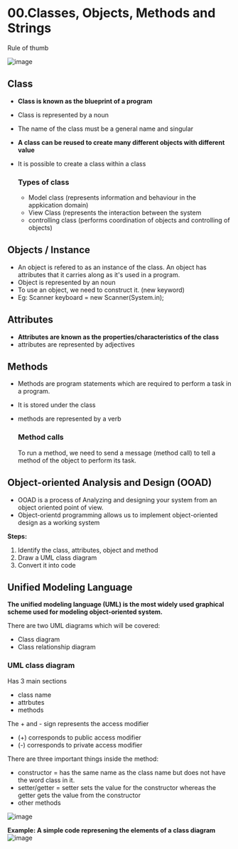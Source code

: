 # 00.Classes, Objects, Methods and Strings

Rule of thumb

![image](https://github.com/Fong20/Learning-repository/assets/150316121/9d87abdd-4774-4153-84b8-1ef585d7da04)

## Class
- **Class is known as the blueprint of a program**
- Class is represented by a noun
- The name of the class must be a general name and singular
- **A class can be reused to create many different objects with different value**
- It is possible to create a class within a class

  ### Types of class
  - Model class (represents information and behaviour in the appkication domain)
  - View Class (represents the interaction between the system
  - controlling class (performs coordination of objects and controlling of objects)


## Objects / Instance
- An object is refered to as an instance of the class. An object has attributes that it carries along as it's used in a program.
- Object is represented by an noun
- To use an object, we need to construct it. (new keyword)
- Eg: Scanner keyboard = new Scanner(System.in);

## Attributes
- **Attributes are known as the properties/characteristics of the class**
- attributes are represented by adjectives
  
## Methods
- Methods are program statements which are required to perform a task in a program.
- It is stored under the class
- methods are represented by a verb

  ### Method calls
  To run a method, we need to send a message (method call) to tell a method of the object to perform its task.

## Object-oriented Analysis and Design (OOAD)
- OOAD is a process of Analyzing and designing your system from an object oriented point of view.
- Object-orientd programming allows us to implement object-oriented design as a working system

**Steps:**
1. Identify the class, attributes, object and method
2. Draw a UML class diagram
3. Convert it into code

## Unified Modeling Language
**The unified modeling language (UML) is the most widely used graphical scheme used for modeling object-oriented system.**

There are two UML diagrams which will be covered:
- Class diagram
- Class relationship diagram

### UML class diagram
Has 3 main sections
- class name
- attrbutes
- methods

The + and - sign represents the access modifier
- (+) corresponds to public access modifier
- (-) corresponds to private access modifier

There are three important things inside the method:
- constructor = has the same name as the class name but does not have the word class in it.
- setter/getter = setter sets the value for the constructor whereas the getter gets the value from the constructor
- other methods

![image](https://github.com/Fong20/Learning-repository/assets/150316121/4c5b8af6-20eb-413e-9260-76a3fa9ae81c)

**Example: A simple code represening the elements of a class diagram**
![image](https://github.com/Fong20/Learning-repository/assets/150316121/16303bb8-8085-49a1-a468-bab0ebb8681c)


